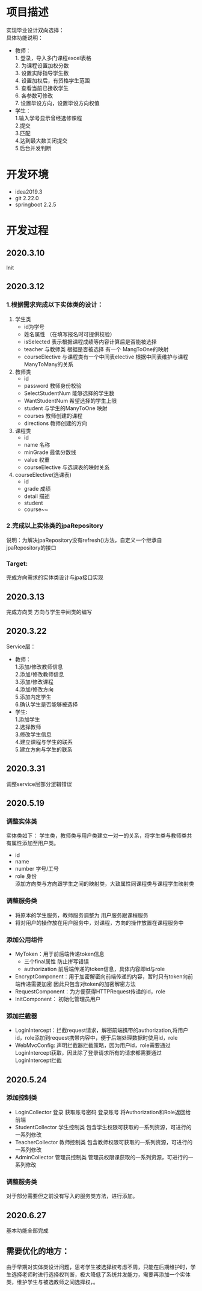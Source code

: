 # 项目描述
实现毕业设计双向选择：  
具体功能说明：     
+ 教师：   
        1. 登录，导入多门课程excel表格     
        2. 为课程设置加权分数    
        3. 设置实际指导学生数    
        4. 设置加权后，有资格学生范围    
        5. 查看当前已接收学生    
        6. 各参数可修改   
        7. 设置毕设方向，设置毕设方向权值
+ 学生：   
        1.输入学号显示曾经选修课程  
        2.提交    
        3.匹配    
        4.达到最大数关闭提交  
        5.后台并发判断    
         
# 开发环境
+ idea2019.3
+ git 2.22.0
+ springboot 2.2.5
# 开发过程
## 2020.3.10   
Init    
## 2020.3.12   
### 1.根据需求完成以下实体类的设计： 
1. 学生类
    + id为学号 
    + 姓名属性 （在填写报名时可提供校验）
    + isSelected 表示根据课程成绩等内容计算后是否能被选择
    + teacher 与教师类 根据是否被选择 有一个 MangToOne的映射
    + courseElective 与课程类有一个中间表elective 根据中间表维护与课程ManyToMany的关系
2. 教师类
    + id 
    + password 教师身份校验
    + SelectStudentNum 能够选择的学生数
    + WantStudentNum 希望选择的学生上限
    + student 与学生的ManyToOne 映射  
    + courses 教师创建的课程   
    + directions 教师创建的方向
3. 课程类
    + id
    + name 名称
    + minGrade 最低分数线
    + value 权重
    + courseElective 与选课表的映射关系
4. courseElective(选课表)
    + id
    + grade 成绩
    + detail 描述
    + student
    + course~~
### 2.完成以上实体类的jpaRepository
说明：为解决jpaRepository没有refresh()方法，自定义一个继承自jpaRepository的接口
### Target:
完成方向需求的实体类设计与jpa接口实现
## 2020.3.13
完成方向类 方向与学生中间类的编写  
## 2020.3.22    
Service层：       

+ 教师：   
    1.添加/修改教师信息    
    2.添加/修改教师信息     
    3.添加/修改课程   
    4.添加/修改方向   
    5.添加内定学生    
    6.确认学生是否能够被选择
+ 学生:   
    1.添加学生  
    2.选择教师   
    3.修改学生信息      
    4.建立课程与学生的联系   
    5.建立方向与学生的联系

## 2020.3.31
调整service层部分逻辑错误    
## 2020.5.19
### 调整实体类
实体类如下：
学生类，教师类与用户类建立一对一的关系，将学生类与教师类共有属性添加至用户类。 
+ id        
+ name  
+ number 学号/工号  
+ role 身份   
添加方向类与方向跟学生之间的映射类，大致属性同课程类与课程学生映射类
### 调整服务类
+ 将原本的学生服务，教师服务调整为 用户服务跟课程服务    
+ 将对用户的操作放在用户服务中，对课程，方向的操作放置在课程服务中  
### 添加公用组件
+ MyToken：用于前后端传递token信息   
    + 三个final属性 防止拼写错误  
    + authorization 前后端传递的token信息，具体内容即id与role  
+ EncryptComponent：用于加密解密向前端传递的内容，暂时只有token向前端传递需要加密 因此只包含对token的加密解密方法
+ RequestComponent：为方便获得HTTPRequest传递的id，role  
+ InitComponent： 初始化管理员用户
### 添加拦截器
+ LoginIntercept：拦截request请求，解密前端携带的authorization,将用户id，role添加到request携带内容中，便于后端处理数据时使用id，role
+ WebMvcConfig: 声明拦截器拦截策略，因为用户id，role需要通过LoginIntercept获取，因此除了登录请求所有的请求都需要通过LoginIntercept拦截

## 2020.5.24
### 添加控制类
+ LoginCollector 登录 获取账号密码 登录账号 将Authorization和Role返回给前端
+ StudentCollector 学生控制类 包含学生权限可获取的一系列资源，可进行的一系列修改
+ TeacherCollector 教师控制类 包含教师权限可获取的一系列资源，可进行的一系列修改
+ AdminCollector 管理员控制类     管理员权限课获取的一系列资源，可进行的一系列修改
### 调整服务类
对于部分需要但之前没有写入的服务类方法，进行添加。   

## 2020.6.27
基本功能全部完成    

## 需要优化的地方：
由于早期对实体类设计问题，思考学生被选择权考虑不周，只能在后期维护时，学生选择老师时进行选择权判断，极大降低了系统并发能力，需要再添加一个实体类，维护学生与被选教师之间选择权，。